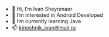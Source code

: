 - 👋 Hi, I’m Ivan Sheynmaer
- 👀 I’m interested in Android Developed
- 🌱 I’m currently learning Java
- 📫 kinoshnik_ivan@mail.ru


